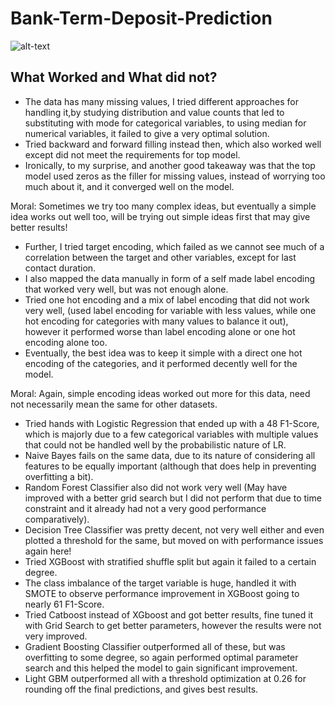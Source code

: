 
# Bank-Term-Deposit-Prediction

![alt-text](https://raw.githubusercontent.com/vgaurav3011/Bank-Term-Deposit-Prediction/master/images/dataset-card.jpg)

## What Worked and What did not?

- The data has many missing values, I tried different approaches for handling it,by studying distribution and value counts that led to substituting with mode for categorical variables, to using median for numerical variables, it failed to give a very optimal solution.
- Tried backward and forward filling instead then, which also worked well except did not meet the requirements for top model.
- Ironically, to my surprise, and another good takeaway was that the top model used zeros as the filler for missing values, instead of worrying too much about it, and it converged well on the model.

Moral: Sometimes we try too many complex ideas, but eventually a simple idea works out well too, will be trying out simple ideas first that may give better results!

- Further, I tried target encoding, which failed as we cannot see much of a correlation between the target and other variables, except for last contact duration.
- I also mapped the data manually in form of a self made label encoding that worked very well, but was not enough alone.
- Tried one hot encoding and a mix of label encoding that did not work very well, (used label encoding for variable with less values, while one hot encoding for categories with many values to balance it out), however it performed worse than label encoding alone or one hot encoding alone too.
- Eventually, the best idea was to keep it simple with a direct one hot encoding of the categories, and it performed decently well for the model.

Moral: Again, simple encoding ideas worked out more for this data, need not necessarily mean the same for other datasets.

- Tried hands with Logistic Regression that ended up with a 48 F1-Score, which is majorly due to a few categorical variables with multiple values that could not be handled well by the probabilistic nature of LR. 
- Naive Bayes fails on the same data, due to its nature of considering all features to be equally important (although that does help in preventing overfitting a bit).
- Random Forest Classifier also did not work very well (May have improved with a better grid search but I did not perform that due to time constraint and it already had not a very good performance comparatively).
- Decision Tree Classifier was pretty decent, not very well either and even plotted a threshold for the same, but moved on with performance issues again here!
- Tried XGBoost with stratified shuffle split but again it failed to a certain degree.
- The class imbalance of the target variable is huge, handled it with SMOTE to observe performance improvement in XGBoost going to nearly 61 F1-Score.
- Tried Catboost instead of XGboost and got better results, fine tuned it with Grid Search to get better parameters, however the results were not very improved.
- Gradient Boosting Classifier outperformed all of these, but was overfitting to some degree, so again performed optimal parameter search and this helped the model to gain significant improvement.
- Light GBM outperformed all with a threshold optimization at 0.26 for rounding off the final predictions, and gives best results.
